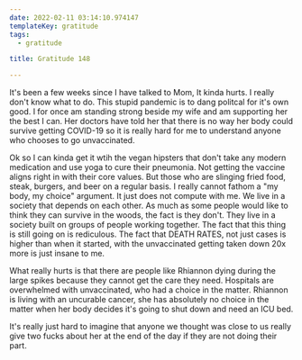 ```yaml
---
date: 2022-02-11 03:14:10.974147
templateKey: gratitude
tags:
  - gratitude

title: Gratitude 148

---
```


It's been a few weeks since I have talked to Mom, It kinda hurts.  I
really don't know what to do.  This stupid pandemic is to dang politcal
for it's own good.  I for once am standing strong beside my wife and am
supporting her the best I can.  Her doctors have told her that there is
no way her body could survive getting COVID-19 so it is really hard for
me to understand anyone who chooses to go unvaccinated.

Ok so I can kinda get it wtih the vegan hipsters that don't take any
modern medication and use yoga to cure their pneumonia.  Not getting the
vaccine aligns right in with their core values.  But those who are
slinging fried food, steak, burgers, and beer on a regular basis.  I
really cannot fathom a "my body, my choice" argument.  It just does not
compute with me.  We live in a society that depends on each other.  As
much as some people would like to think they can survive in the woods,
the fact is they don't.  They live in a society built on groups of
people working together.  The fact that this thing is still going on is
rediculous.  The fact that DEATH RATES, not just cases is higher than
when it started, with the unvaccinated getting taken down 20x more is
just insane to me.

What really hurts is that there are people like Rhiannon dying during
the large spikes because they cannot get the care they need.  Hospitals
are overwhelmed with unvaccinated, who had a choice in the matter.
Rhiannon is living with an uncurable cancer, she has absolutely no
choice in the matter when her body decides it's going to shut down and
need an ICU bed.

It's really just hard to imagine that anyone we thought was close to us
really give two fucks about her at the end of the day if they are not
doing their part.
